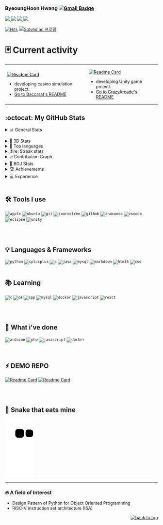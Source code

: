 
### ByeoungHoon Hwang    [![Gmail Badge](https://img.shields.io/badge/-Gmail-c14438?style=flat-square&logo=Gmail&logoColor=white&link=mailto:h1009218@hufs.ac.kr)](mailto:h1009218@hufs.ac.kr) 
 
 <!-- 노션,블로그,벨로그 -->
 <a href = "https://brash-partner-0d2.notion.site/Hwang-Byeoung-Hoon-804f85fc028e4319b4a8896434a0e20f" target="_blank"><img src="https://img.shields.io/badge/Notion-000000?style=for-the-badge&logo=Notion&logoColor=white&link=https://brash-partner-0d2.notion.site/Hwang-Byeoung-Hoon-804f85fc028e4319b4a8896434a0e20f"> </a>
<a href = "https://blog.naver.com/h1009218" target="_blank"><img src="https://img.shields.io/badge/Book-03C75A?style=for-the-badge&logo=Naver&logoColor=white&link = https://blog.naver.com/h1009218"></a>
<a href = "https://velog.io/@hwang_bbang" target="_blank"><img src="https://img.shields.io/badge/Velog-20C997?style=for-the-badge&logo=Velog&logoColor=white&link = https://velog.io/@hwang_bbang"> </a> 
<a href = "https://hwangbbang.tistory.com" target="_blank"><img src="https://img.shields.io/badge/Tech-000000?style=for-the-badge&logo=Tistory&logoColor=#000000&link = https://hwangbbang.tistory.com"> </a>
 
 

<!-- 방문자,백준 -->
 [![Hits](https://hits.seeyoufarm.com/api/count/incr/badge.svg?url=https%3A%2F%2Fgithub.com%2FHwangBBang&count_bg=%23000000&title_bg=%23555555&icon=github.svg&icon_color=%23FFFFFF&title=Visits&edge_flat=false)](https://hits.seeyoufarm.com) 
 [![Solved.ac
프로필](http://mazassumnida.wtf/api/mini/generate_badge?boj=h1009218)](https://solved.ac/profile/h1009218)<br>


# 🃏 Current activity

 <table ><tr>
  <td>
   
   [![Readme Card](https://github-readme-stats.vercel.app/api/pin/?username=HwangBBang&theme=dark&repo=CasinoProject)](https://github.com/HwangBBang/CasinoProject)  
 + developing casino simulation project.   
 + [Go to Baccarat's README](https://github.com/HwangBBang/CasinoProject/tree/main/Baccarat#readme)
  </td>
  <td>
  
   [![Readme Card](https://github-readme-stats.vercel.app/api/pin/?username=YangJinHyeok&theme=dark&repo=T01402201-Team-4)](https://github.com/YangJinHyeok/T01402201-Team-4)
+ developing Unity game project.
+ [Go to CrazyArcade's README](https://github.com/YangJinHyeok/T01402201-Team-4/blob/develop/README.md)
  </td> 
 </tr></table>






<!-- 깃헙 Stats -->
<h2>:octocat: My GitHub Stats </h2>
<details>
<summary>📊 General Stats</summary>
 <div align = "center">
  
  ![HwangBBang's GitHub stats](https://github-readme-stats.vercel.app/api?username=HwangBBang&show_icons=true)</details>
 
 </div>
<details>
 <summary> 🧬 3D Stats</summary>
 
 ![My Stats](./profile-3d-contrib/profile-gitblock.svg)
</details>

<details>
<summary>💼 Top languages</summary>
 <div align = "center">
  
  [![Top Langs](https://github-readme-stats.vercel.app/api/top-langs/?username=HwangBBang)](https://github.com/HwangBBang/github-readme-stats)

  </div>
 </details> 
 
<details>
 
<summary> :fire: Streak stats</summary>
  <div align = "center">
    <a href="https://github.com/HwangBBang">
        <img height=180em src="https://github-readme-streak-stats.herokuapp.com/?user=HwangBBang&hide_border=true" alt="streak stats"/>
    </a>
  </div>
</details>

<details>
<summary> 📈Contribution Graph</summary>
 
 <p>
  <a href="https://opgc.me/#/users/HWANGBBANG" target="_blank"><img src="https://api.opgc.me/githubs/users/HWANGBBANG/tag/?theme=basic" /></a>
  
 ![HwangBBang's activity graph](https://github-readme-activity-graph.cyclic.app/graph?username=HwangBBang&area=true&hide_border=true&bg_color=FFFFFFF&line=000&point=333333&color=333&area_color=333)
 
 </p>
 
</details>
 
<details> 
<summary> 🏅 BOJ Stats</summary>
 <div align = "center">
  
   [![Solved.ac 프로필](http://mazassumnida.wtf/api/v2/generate_badge?boj=h1009218)](https://solved.ac/h1009218)<br>
  <img src="http://mazandi.herokuapp.com/api?handle=h1009218&theme=warm"/> 
 
 </div>
</details>
 
<details>
 <summary>🏆 Achievements</summary><br>
  <p align = "center">
                                                                <!--  &rank=-B,-C  -->
   
   [![trophy](https://github-profile-trophy.vercel.app/?username=HwangBBang&row=1&margin-w=20)](https://github.com/ryo-ma/github-profile-trophy)
   
   
 </p>

 <p>
  
  -  #### 2022 HUFS Code Festival - Beginner Track TOP-7

 </p> 
 
</details>

<details>
 <summary>💻 Experience</summary><br>
   
   <p>

   - The Coding club. Tutoring Activities as a C, Python Instructor
   - Private Tutoring Activities as a Python and Algorithm Instructor
   - HUFS Intelligent Database System Lab. Undergraduate student

   </p>

</details>
  

<br>

## 🛠 Tools I use 
<code><img title="Apple" alt="apple" width="40px" 
           src="https://cdn.jsdelivr.net/gh/devicons/devicon/icons/apple/apple-original.svg" /></code>
<code><img title="Ubuntu" alt="ubuntu" width="40px" 
           src="https://cdn.jsdelivr.net/gh/devicons/devicon/icons/ubuntu/ubuntu-plain.svg" /></code>
<code><img title="Git" alt="git" width="40px" 
           src="https://cdn.jsdelivr.net/gh/devicons/devicon/icons/git/git-original.svg" /></code>
<code><img title="Sourcetree" alt="sourcetree" width="40px" 
           src="https://cdn.jsdelivr.net/gh/devicons/devicon/icons/sourcetree/sourcetree-original.svg" /></code>
<code><img title="GitHub" alt="github" width="40px" 
           src="https://cdn.jsdelivr.net/gh/devicons/devicon/icons/github/github-original.svg" /></code>
 <code><img title="Anaconda" alt="anaconda" width="40px" 
            src="https://cdn.jsdelivr.net/gh/devicons/devicon/icons/anaconda/anaconda-original.svg" /></code>
<code><img title="Vscode" alt="vscode" width="40px" 
           src="https://cdn.jsdelivr.net/gh/devicons/devicon/icons/vscode/vscode-original.svg" /></code>
<code><img title="Eclipse" alt="eclipse" width="40px"
           src="https://skillicons.dev/icons?i=eclipse" /></code>
<code><img title="Unity" alt="unity" width="40px"
           src="https://cdn.jsdelivr.net/gh/devicons/devicon/icons/unity/unity-original.svg" /></code>

<br><br>
##  💡 Languages & Frameworks   

<code><img title="Python" alt="python" width="40px" 
           src="https://cdn.jsdelivr.net/gh/devicons/devicon/icons/python/python-original.svg" /></code>
<code><img title="Cplusplus" alt="cplusplus" width="40px" 
           src="https://cdn.jsdelivr.net/gh/devicons/devicon/icons/cplusplus/cplusplus-original.svg"/></code>
<code><img title="C" alt="c" width="40px" 
           src="https://cdn.jsdelivr.net/gh/devicons/devicon/icons/c/c-original.svg" /></code>
<code><img title="Java" alt="java" width="40px" 
           src="https://cdn.jsdelivr.net/gh/devicons/devicon/icons/java/java-original.svg" /></code>
<code><img title="Mysql" alt="mysql" width="40px"
           src="https://cdn.jsdelivr.net/gh/devicons/devicon/icons/mysql/mysql-original-wordmark.svg" /></code>
<code><img title="Markdown" alt="markdown" width="40px" 
           src="https://cdn.jsdelivr.net/gh/devicons/devicon/icons/markdown/markdown-original.svg" /></code>
<code><img title="Html5" alt="html5" width="40px"
           src="https://cdn.jsdelivr.net/gh/devicons/devicon/icons/html5/html5-original.svg" /></code>
<code><img title="CSS" alt="css" width="40px"
           src="https://cdn.jsdelivr.net/gh/devicons/devicon/icons/css3/css3-original.svg" /></code> 
<br><br> 
## 📚 Learning

<code><img title="C" alt="c" width="40px" 
           src="https://cdn.jsdelivr.net/gh/devicons/devicon/icons/c/c-original.svg" /></code>
<code><img title="C#" alt="c#" width="40px" 
           src="https://cdn.jsdelivr.net/gh/devicons/devicon/icons/csharp/csharp-original.svg" /></code>
<code><img title="Cpp" alt="cpp" width="40px" 
           src="https://cdn.jsdelivr.net/gh/devicons/devicon/icons/cplusplus/cplusplus-original.svg" /></code>
<code><img title="Mysql" alt="mysql" width="40px"
           src="https://cdn.jsdelivr.net/gh/devicons/devicon/icons/mysql/mysql-original-wordmark.svg" /></code>
<code><img title="Docker" alt="docker" width="40px" 
           src="https://cdn.jsdelivr.net/gh/devicons/devicon/icons/docker/docker-plain.svg" /></code>
<code><img title="Javascript" alt="javascript" width="40px" 
           src="https://cdn.jsdelivr.net/gh/devicons/devicon/icons/javascript/javascript-original.svg" /></code>
<code><img title="React" alt="react" width="40px" 
           src="https://cdn.jsdelivr.net/gh/devicons/devicon/icons/react/react-original.svg" /></code>
           
          
          
<br><br>

## 📑 What i've done

<code><img title="Arduino" alt="arduino" width="40px" 
           src="https://cdn.jsdelivr.net/gh/devicons/devicon/icons/arduino/arduino-original.svg" /></code> 
<code><img title="Php" alt="php" width="40px" 
           src="https://cdn.jsdelivr.net/gh/devicons/devicon/icons/php/php-original.svg" /></code>
<code><img title="Javascript" alt="javascript" width="40px" 
           src="https://cdn.jsdelivr.net/gh/devicons/devicon/icons/javascript/javascript-original.svg" /></code>
<code><img title="Docker" alt="docker" width="40px" 
           src="https://cdn.jsdelivr.net/gh/devicons/devicon/icons/docker/docker-plain.svg" /></code>   
<br><br>

## ⚡️ DEMO REPO 

[![Readme Card](https://github-readme-stats.vercel.app/api/pin/?username=HwangBBang&theme=dark&repo=Mini_Project)](https://github.com/HwangBBang/Mini_Project)
[![Readme Card](https://github-readme-stats.vercel.app/api/pin/?username=HwangBBang&theme=dark&repo=JS_Study)](https://github.com/HwangBBang/JS_Study)

<!-- [Java_Practice_2022](https://github.com/HwangBBang/JAVA_Practice_2022)  
[Python_Practice_2022](https://github.com/HwangBBang/Python_Practice_2022)  
[Mini_Project](https://github.com/HwangBBang/Mini_Project)  
[Team-KKLHY](https://github.com/HwangBBang/team-KKLHY)  
[BaekJoon](https://github.com/HwangBBang/BaekJoon)  
[Html_Practice_2022](https://github.com/HwangBBang/HTML_Practice_2022) -->
<br><br>
## :snake: Snake that eats mine 

<img alt="snake eating my contribution" src="https://github.com/HwangBBang/HwangBBang/blob/output/github-contribution-grid-snake.svg"> 

<br> 
 
---


### 🔥 A field of Interest
  
+ Design Pattern of Python for Object Oriented Programming
+ RISC-V instruction set architecture (ISA)
 
 
<p align="right">
 <a href="#top">
  <img src="https://img.shields.io/static/v1?label&message=Top&color=000000&style=flat&logo" alt="back to top" />
 </a>
</p> 
 
 
 


